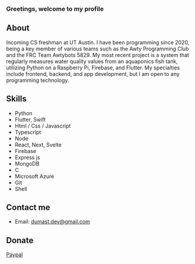 ### Greetings, welcome to my profile

## About
Incoming CS freshman at UT Austin.
I have been programming since 2020, being a key member of various teams such as the Awty Programming Club and the FRC Team Awtybots 5829.
My most recent project is a system that regularly measures water quality values from an aquaponics fish tank, utilizing Python on a Raspberry Pi, Firebase, and Flutter.
My specialties include frontend, backend, and app development, but I am open to any programming technology.

## Skills
* Python
* Flutter, Swift
* Html / Css / Javascript
* Typescript
* Node
* React, Next, Svelte
* Firebase
* Express js
* MongoDB
* C
* Microsoft Azure
* Git
* Shell

## Contact me
* Email: dumast.dev@gmail.com

## Donate
[Paypal](https://www.paypal.com/paypalme/terdumas)
